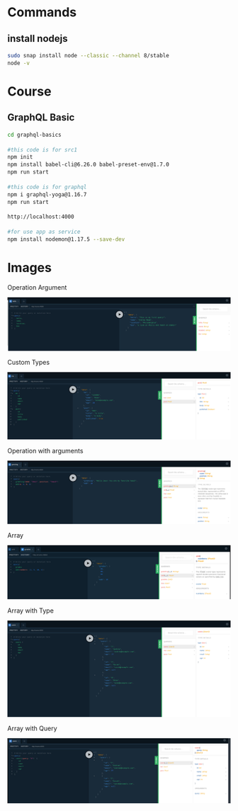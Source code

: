 # Commands

## install nodejs

```bash
sudo snap install node --classic --channel 8/stable
node -v
```

# Course 

## GraphQL Basic

```bash
cd graphql-basics

#this code is for src1
npm init
npm install babel-cli@6.26.0 babel-preset-env@1.7.0
npm run start

#this code is for graphql
npm i graphql-yoga@1.16.7
npm run start

http://localhost:4000

#for use app as service
npm install nodemon@1.17.5 --save-dev
```

# Images

Operation Argument

![Operation Argument](./img/Operation_Argument.png)

Custom Types

![Custom Types](./img/custom_types.png)

Operation with arguments

![Operation with arguments](./img/Operation_With_Arguments.png)

Array

![Array](./img/array.png)

Array with Type

![Array with Type](./img/array_user.png)

Array with Query

![Array with Query](./img/array_user_query.png)
